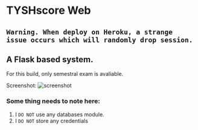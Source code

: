TYSHscore Web
===

## `Warning. When deploy on Heroku, a strange issue occurs which will randomly drop session.`


## A Flask based system.
For this build, only semestral exam is avaliable.

Screenshot:
![screenshot](https://i.imgur.com/VjoMHLv.png)

### Some thing needs to note here:

1. I `DO NOT` use any databases module.
2. I `DO NOT` store any credentials

